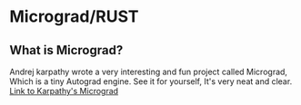 # Micrograd/RUST

## What is Micrograd?
Andrej karpathy wrote a very interesting and fun project called Micrograd, Which is a tiny Autograd engine.
See it for yourself, It's very neat and clear. [Link to Karpathy's Micrograd](https://github.com/karpathy/micrograd)
